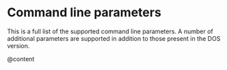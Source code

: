 # Command line parameters

This is a full list of the supported command line parameters. A number of
additional parameters are supported in addition to those present in the DOS
version.

@content
